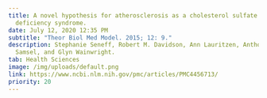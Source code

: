 ```yaml
---
title: A novel hypothesis for atherosclerosis as a cholesterol sulfate
  deficiency syndrome.
date: July 12, 2020 12:35 PM
subtitle: "Theor Biol Med Model. 2015; 12: 9."
description: Stephanie Seneff, Robert M. Davidson, Ann Lauritzen, Anthony
  Samsel, and Glyn Wainwright.
tab: Health Sciences
image: /img/uploads/default.png
link: https://www.ncbi.nlm.nih.gov/pmc/articles/PMC4456713/
priority: 20
---
```

